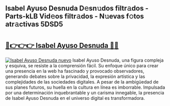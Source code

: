 ## Isabel Ayuso Desnuda D𝚎sn𝚞dos filtr𝚊dos - Parts-kLB Vid𝚎os filtr𝚊dos - N𝚞evas f𝚘tos atr𝚊ctivas 5DSD5

# <h2><a href="http://mb628w0.tromn.icu/?c=Isabel+Ayuso+Desnuda">🔗👉👉👉 Isabel Ayuso Desnuda 🔗🔗</a></h2>

[![Isabel Ayuso Desnuda nuevo](https://i.imgur.com/pEAQMta.gif)](http://mb628w0.tromn.icu/?c=Isabel+Ayuso+Desnuda)
Isabel Ayuso Desnuda, una figura compleja y esquiva, se resiste a la comprensión fácil. Su enfoque único para crear una presencia en la web ha fascinado y provocado observadores, generando debates sobre la privacidad, la expresión artística y las complejidades de las sociedades digitales. A pesar de la ambigüedad de sus planes futuros, su huella en la cultura en línea es imborrable. Impulsada por una determinación inquebrantable y un carisma innegable, la presencia de Isabel Ayuso Desnuda en el universo digital es transformadora.
